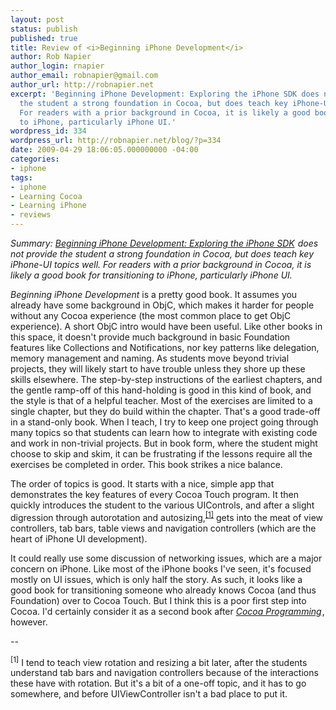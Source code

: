 ```yaml
---
layout: post
status: publish
published: true
title: Review of <i>Beginning iPhone Development</i>
author: Rob Napier
author_login: rnapier
author_email: robnapier@gmail.com
author_url: http://robnapier.net
excerpt: 'Beginning iPhone Development: Exploring the iPhone SDK does not provide
  the student a strong foundation in Cocoa, but does teach key iPhone-UI topics well.
  For readers with a prior background in Cocoa, it is likely a good book for transitioning
  to iPhone, particularly iPhone UI.'
wordpress_id: 334
wordpress_url: http://robnapier.net/blog/?p=334
date: 2009-04-29 18:06:05.000000000 -04:00
categories:
- iphone
tags:
- iphone
- Learning Cocoa
- Learning iPhone
- reviews
---
```

<i>Summary: <a href="http://www.amazon.com/gp/product/1430216263?ie=UTF8&tag=cocoaphony-20&linkCode=as2&camp=1789&creative=390957&creativeASIN=1430216263">Beginning iPhone Development: Exploring the iPhone SDK</a><img src="http://www.assoc-amazon.com/e/ir?t=cocoaphony-20&l=as2&o=1&a=1430216263" width="1" height="1" border="0" alt="" style="border:none !important; margin:0px !important;" /> does not provide the student a strong foundation in Cocoa, but does teach key iPhone-UI topics well. For readers with a prior background in Cocoa, it is likely a good book for transitioning to iPhone, particularly iPhone UI.</i>

<i>Beginning iPhone Development</i> is a pretty good book. It assumes you already have some background in ObjC, which makes it harder for people without any Cocoa experience (the most common place to get ObjC experience). A short ObjC intro would have been useful. Like other books in this space, it doesn't provide much background in basic Foundation features like Collections and Notifications, nor key patterns like delegation, memory management and naming. As students move beyond trivial projects, they will likely start to have trouble unless they shore up these skills elsewhere.
<a id="more"></a><a id="more-334"></a>
The step-by-step instructions of the earliest chapters, and the gentle ramp-off of this hand-holding is good in this kind of book, and the style is that of a helpful teacher. Most of the exercises are limited to a single chapter, but they do build within the chapter. That's a good trade-off in a stand-only book. When I teach, I try to keep one project going through many topics so that students can learn how to integrate with existing code and work in non-trivial projects. But in book form, where the student might choose to skip and skim, it can be frustrating if the lessons require all the exercises be completed in order. This book strikes a nice balance.

The order of topics is good. It starts with a nice, simple app that demonstrates the key features of every Cocoa Touch program. It then quickly introduces the student to the various UIControls, and after a slight digression through autorotation and autosizing,<sup><a href="#footnote-1">[1]</a></sup> gets into the meat of view controllers, tab bars, table views and navigation controllers (which are the heart of iPhone UI development).

It could really use some discussion of networking issues, which are a major concern on iPhone. Like most of the iPhone books I've seen, it's focused mostly on UI issues, which is only half the story. As such, it looks like a good book for transitioning someone who already knows Cocoa (and thus Foundation) over to Cocoa Touch. But I think this is a poor first step into Cocoa. I'd certainly consider it as a second book after <a href="http://www.amazon.com/gp/product/0321503619?ie=UTF8&tag=cocoaphony-20&linkCode=as2&camp=1789&creative=390957&creativeASIN=0321503619"><em>Cocoa Programming</em></a><img src="http://www.assoc-amazon.com/e/ir?t=cocoaphony-20&l=as2&o=1&a=0321503619" width="1" height="1" border="0" alt="" style="border:none !important; margin:0px !important;" />, however.

--

<sup><a name="#footnote-1">[1]</a></sup> I tend to teach view rotation and resizing a bit later, after the students understand tab bars and navigation controllers because of the interactions these have with rotation. But it's a bit of a one-off topic, and it has to go somewhere, and before UIViewController isn't a bad place to put it.
